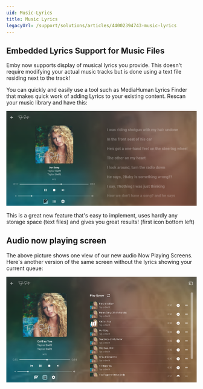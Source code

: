 ```yaml
---
uid: Music-Lyrics
title: Music Lyrics
legacyUrl: /support/solutions/articles/44002394743-music-lyrics
---
```


## Embedded Lyrics Support for Music Files

Emby now supports display of musical lyrics you provide.  This doesn't require modifying your actual music tracks but is done using a text file residing next to the track!


You can quickly and easily use a tool such as MediaHuman Lyrics Finder that makes quick work of adding Lyrics to your existing content.  Rescan your music library and have this:

![Music Lyrics1](images/server/music_lyrics1.png)

This is a great new feature that's easy to implement, uses hardly any storage space (text files) and gives you great results! (first icon bottom left)

 
## Audio now playing screen

The above picture shows one view of our new audio Now Playing Screens. Here's another version of the same screen without the lyrics showing your current queue:

![Music Lyrics2](images/server/music_lyrics2.png)
